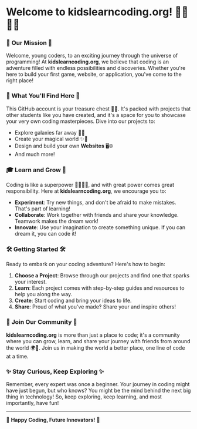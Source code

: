 # Welcome to kidslearncoding.org! 👨‍💻👩‍💻

### 🚀 **Our Mission** 🚀

Welcome, young coders, to an exciting journey through the universe of programming! At **kidslearncoding.org**, we believe that coding is an adventure filled with endless possibilities and discoveries. Whether you're here to build your first game, website, or application, you've come to the right place!

### 🌟 **What You'll Find Here** 🌟

This GitHub account is your treasure chest 🧳💎. It's packed with projects that other students like you have created, and it's a space for you to showcase your very own coding masterpieces. Dive into our projects to:

- Explore galaxies far away 🚀👾
- Create your magical world ✨🌈
- Design and build your own **Websites** 🖥️🌐
- And much more!

### 🎓 **Learn and Grow** 🌱

Coding is like a superpower 🦸‍♀️🦸‍♂️, and with great power comes great responsibility. Here at **kidslearncoding.org**, we encourage you to:

- **Experiment**: Try new things, and don't be afraid to make mistakes. That's part of learning!
- **Collaborate**: Work together with friends and share your knowledge. Teamwork makes the dream work!
- **Innovate**: Use your imagination to create something unique. If you can dream it, you can code it!

### 🛠 **Getting Started** 🛠

Ready to embark on your coding adventure? Here's how to begin:

1. **Choose a Project**: Browse through our projects and find one that sparks your interest.
2. **Learn**: Each project comes with step-by-step guides and resources to help you along the way.
3. **Create**: Start coding and bring your ideas to life.
4. **Share**: Proud of what you've made? Share your and inspire others!

### 🌈 **Join Our Community** 🌈

**kidslearncoding.org** is more than just a place to code; it's a community where you can grow, learn, and share your journey with friends from around the world 🌍🤝. Join us in making the world a better place, one line of code at a time.

### ✨ **Stay Curious, Keep Exploring** ✨

Remember, every expert was once a beginner. Your journey in coding might have just begun, but who knows? You might be the mind behind the next big thing in technology! So, keep exploring, keep learning, and most importantly, have fun!

---

🚀 **Happy Coding, Future Innovators!** 🚀
